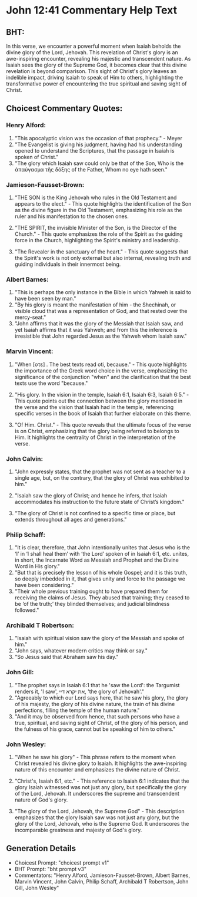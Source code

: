# John 12:41 Commentary Help Text

## BHT:
In this verse, we encounter a powerful moment when Isaiah beholds the divine glory of the Lord, Jehovah. This revelation of Christ's glory is an awe-inspiring encounter, revealing his majestic and transcendent nature. As Isaiah sees the glory of the Supreme God, it becomes clear that this divine revelation is beyond comparison. This sight of Christ's glory leaves an indelible impact, driving Isaiah to speak of Him to others, highlighting the transformative power of encountering the true spiritual and saving sight of Christ.

## Choicest Commentary Quotes:
### Henry Alford:
1. "This apocalyptic vision was the occasion of that prophecy." - Meyer
2. "The Evangelist is giving his judgment, having had his understanding opened to understand the Scriptures, that the passage in Isaiah is spoken of Christ." 
3. "The glory which Isaiah saw could only be that of the Son, Who is the ἀπαύγασμα τῆς δόξης of the Father, Whom no eye hath seen."

### Jamieson-Fausset-Brown:
1. "THE SON is the King Jehovah who rules in the Old Testament and appears to the elect." - This quote highlights the identification of the Son as the divine figure in the Old Testament, emphasizing his role as the ruler and his manifestation to the chosen ones.

2. "THE SPIRIT, the invisible Minister of the Son, is the Director of the Church." - This quote emphasizes the role of the Spirit as the guiding force in the Church, highlighting the Spirit's ministry and leadership.

3. "The Revealer in the sanctuary of the heart." - This quote suggests that the Spirit's work is not only external but also internal, revealing truth and guiding individuals in their innermost being.

### Albert Barnes:
1. "This is perhaps the only instance in the Bible in which Yahweh is said to have been seen by man."
2. "By his glory is meant the manifestation of him - the Shechinah, or visible cloud that was a representation of God, and that rested over the mercy-seat."
3. "John affirms that it was the glory of the Messiah that Isaiah saw, and yet Isaiah affirms that it was Yahweh; and from this the inference is irresistible that John regarded Jesus as the Yahweh whom Isaiah saw."

### Marvin Vincent:
1. "When [οτε] . The best texts read oti, because." - This quote highlights the importance of the Greek word choice in the verse, emphasizing the significance of the conjunction "when" and the clarification that the best texts use the word "because." 

2. "His glory. In the vision in the temple, Isaiah 6:1, Isaiah 6:3, Isaiah 6:5." - This quote points out the connection between the glory mentioned in the verse and the vision that Isaiah had in the temple, referencing specific verses in the book of Isaiah that further elaborate on this theme.

3. "Of Him. Christ." - This quote reveals that the ultimate focus of the verse is on Christ, emphasizing that the glory being referred to belongs to Him. It highlights the centrality of Christ in the interpretation of the verse.

### John Calvin:
1. "John expressly states, that the prophet was not sent as a teacher to a single age, but, on the contrary, that the glory of Christ was exhibited to him." 

2. "Isaiah saw the glory of Christ; and hence he infers, that Isaiah accommodates his instruction to the future state of Christ’s kingdom." 

3. "The glory of Christ is not confined to a specific time or place, but extends throughout all ages and generations."

### Philip Schaff:
1. "It is clear, therefore, that John intentionally unites that Jesus who is the ‘I’ in ‘I shall heal them’ with ‘the Lord’ spoken of in Isaiah 6:1, etc. unites, in short, the Incarnate Word as Messiah and Prophet and the Divine Word in His glory."
2. "But that is precisely the lesson of his whole Gospel; and it is this truth, so deeply imbedded in it, that gives unity and force to the passage we have been considering."
3. "Their whole previous training ought to have prepared them for receiving the claims of Jesus. They abused that training; they ceased to be ‘of the truth;’ they blinded themselves; and judicial blindness followed."

### Archibald T Robertson:
1. "Isaiah with spiritual vision saw the glory of the Messiah and spoke of him." 
2. "John says, whatever modern critics may think or say." 
3. "So Jesus said that Abraham saw his day."

### John Gill:
1. "The prophet says in Isaiah 6:1 that he 'saw the Lord': the Targumist renders it, 'I saw', את יקרא דיי, 'the glory of Jehovah'." 
2. "Agreeably to which our Lord says here, that he saw his glory, the glory of his majesty, the glory of his divine nature, the train of his divine perfections, filling the temple of the human nature."
3. "And it may be observed from hence, that such persons who have a true, spiritual, and saving sight of Christ, of the glory of his person, and the fulness of his grace, cannot but be speaking of him to others."

### John Wesley:
1. "When he saw his glory" - This phrase refers to the moment when Christ revealed his divine glory to Isaiah. It highlights the awe-inspiring nature of this encounter and emphasizes the divine nature of Christ.

2. "Christ's, Isaiah 6:1, etc." - This reference to Isaiah 6:1 indicates that the glory Isaiah witnessed was not just any glory, but specifically the glory of the Lord, Jehovah. It underscores the supreme and transcendent nature of God's glory.

3. "The glory of the Lord, Jehovah, the Supreme God" - This description emphasizes that the glory Isaiah saw was not just any glory, but the glory of the Lord, Jehovah, who is the Supreme God. It underscores the incomparable greatness and majesty of God's glory.


## Generation Details
- Choicest Prompt: "choicest prompt v1"
- BHT Prompt: "bht prompt v3"
- Commentators: "Henry Alford, Jamieson-Fausset-Brown, Albert Barnes, Marvin Vincent, John Calvin, Philip Schaff, Archibald T Robertson, John Gill, John Wesley"
